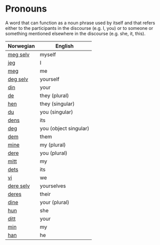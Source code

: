 # Pronouns

A word that can function as a noun phrase used by itself and that refers either to the participants in the discourse (e.g. I, you) or to someone or something mentioned elsewhere in the discourse (e.g. she, it, this).

| Norwegian | English |
| --- | --- |
| [meg selv](https://www.ordnett.no/search?language=no&phrase=meg%20selv) | myself |
| [jeg](https://www.ordnett.no/search?language=no&phrase=jeg) | I |
| [meg](https://www.ordnett.no/search?language=no&phrase=meg) | me |
| [deg selv](https://www.ordnett.no/search?language=no&phrase=deg%20selv) | yourself |
| [din](https://www.ordnett.no/search?language=no&phrase=din) | your |
| [de](https://www.ordnett.no/search?language=no&phrase=de) | they (plural) |
| [hen](https://www.ordnett.no/search?language=no&phrase=hen) | they (singular) |
| [du](https://www.ordnett.no/search?language=no&phrase=du) | you (singular) |
| [dens](https://www.ordnett.no/search?language=no&phrase=dens) | its |
| [deg](https://www.ordnett.no/search?language=no&phrase=deg) | you (object singular) |
| [dem](https://www.ordnett.no/search?language=no&phrase=dem) | them |
| [mine](https://www.ordnett.no/search?language=no&phrase=mine) | my (plural) |
| [dere](https://www.ordnett.no/search?language=no&phrase=dere) | you (plural) |
| [mitt](https://www.ordnett.no/search?language=no&phrase=mitt) | my |
| [dets](https://www.ordnett.no/search?language=no&phrase=dets) | its |
| [vi](https://www.ordnett.no/search?language=no&phrase=vi) | we |
| [dere selv](https://www.ordnett.no/search?language=no&phrase=dere%20selv) | yourselves |
| [deres](https://www.ordnett.no/search?language=no&phrase=deres) | their |
| [dine](https://www.ordnett.no/search?language=no&phrase=dine) | your (plural) |
| [hun](https://www.ordnett.no/search?language=no&phrase=hun) | she |
| [ditt](https://www.ordnett.no/search?language=no&phrase=ditt) | your |
| [min](https://www.ordnett.no/search?language=no&phrase=min) | my |
| [han](https://www.ordnett.no/search?language=no&phrase=han) | he |

